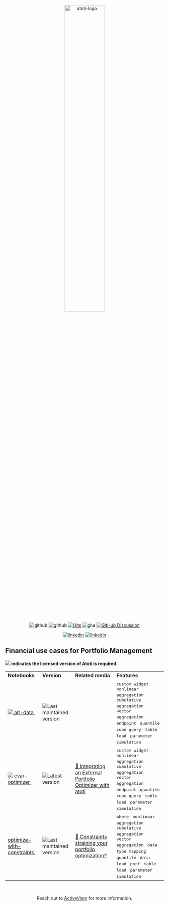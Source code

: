 <p align="center">
  <picture>
    <source media="(prefers-color-scheme: dark)" srcset="https://data.atoti.io/notebooks/banners/Atoti_Logo_White-01.svg">
    <source media="(prefers-color-scheme: light)" srcset="https://data.atoti.io/notebooks/banners/Atoti_Logo_Purple-01.svg">
    <img alt="atoti-logo" width="50%">
  </picture>
</p>

<p align="center">
  <img src="https://img.shields.io/github/v/release/atoti/atoti" alt="github">
  <img src="https://img.shields.io/pypi/dm/atoti" alt="github">
  <a href="https://hits.seeyoufarm.com"><img src="https://hits.seeyoufarm.com/api/count/incr/badge.svg?url=https%3A%2F%2Fgithub.com%2Fatoti%2Fatoti&count_bg=%2379C83D&title_bg=%23555555&icon=&icon_color=%23E7E7E7&title=daily%2Ftotal+visits&edge_flat=false" alt="Hits"></a>
  <img src="https://github.com/github/docs/actions/workflows/test.yml/badge.svg" alt="gha">
  <a href="https://github.com/atoti/atoti/discussions"><img src="https://img.shields.io/github/discussions/atoti/atoti" alt="GitHub Discussion"></a>
</p> 

<p align="center">
  <a href="https://www.linkedin.com/showcase/atoti/"><img src="https://img.shields.io/badge/linkedin-%230077B5.svg?style=for-the-badge&logo=linkedin&logoColor=white" alt="linkedin"></a>
  <a href="https://mobile.x.com/atoti_io"><img src="https://img.shields.io/badge/X-%23000000.svg?style=for-the-badge&logo=X&logoColor=white" alt="linkedin"></a>
</p>

## Financial use cases for Portfolio Management 

<table>

<img src="https://img.shields.io/badge/🔒-Atoti-291A40" /><b> indicates the licensed version of Atoti is required.</b>

<tr>
    <td><b>Notebooks</b></td>
    <td><b>Version</b></td>
    <td><b>Related media</b></td>
    <td><b>Features</b></td>
</tr>
<tr>
<td rowspan="1"><a href="./alt-data/main.ipynb"><img src="https://img.shields.io/badge/🔒-Atoti-291A40" />&nbsp;alt-data&nbsp;</a></td><td rowspan="1"><img src="https://img.shields.io/badge/0.8.4-grey" alt="Last maintained version" /></td>
<td>&nbsp</td><td rowspan="1"><kbd>custom widget</kbd>&nbsp;<kbd> nonlinear aggregation</kbd>&nbsp;<kbd> cumulative aggregation</kbd>&nbsp;<kbd> vector aggregation</kbd>&nbsp;<kbd> endpoint</kbd>&nbsp;<kbd> quantile</kbd>&nbsp;<kbd> cube query</kbd>&nbsp;<kbd> table load</kbd>&nbsp;<kbd> parameter simulation</kbd>&nbsp;</td>
</tr>
<tr>
<td rowspan="1"><a href="./cvar-optimizer/main.ipynb"><img src="https://img.shields.io/badge/🔒-Atoti-291A40" />&nbsp;cvar-optimizer&nbsp;</a></td><td rowspan="1"><img src="https://img.shields.io/badge/0.9.0-1C900C" alt="Latest version" /></td>
<td><a href="https://www.atoti.io/articles/integrating-an-external-portfolio-optimizer-with-atoti?utm_source=github">📰&nbsp;Integrating an External Portfolio Optimizer with atoti</a></td><td rowspan="1"><kbd>custom widget</kbd>&nbsp;<kbd> nonlinear aggregation</kbd>&nbsp;<kbd> cumulative aggregation</kbd>&nbsp;<kbd> vector aggregation</kbd>&nbsp;<kbd> endpoint</kbd>&nbsp;<kbd> quantile</kbd>&nbsp;<kbd> cube query</kbd>&nbsp;<kbd> table load</kbd>&nbsp;<kbd> parameter simulation</kbd>&nbsp;</td>
</tr>
<tr>
<td rowspan="1"><a href="./optimize-with-constraints/main.ipynb">optimize-with-constraints&nbsp;</a></td><td rowspan="1"><img src="https://img.shields.io/badge/0.8.4-grey" alt="Last maintained version" /></td>
<td><a href="https://www.atoti.io/articles/constraints-straining-your-portfolio-optimization/?utm_source=github">📰&nbsp;Constraints straining your portfolio optimization?</a></td><td rowspan="1"><kbd>where</kbd>&nbsp;<kbd> nonlinear aggregation</kbd>&nbsp;<kbd> cumulative aggregation</kbd>&nbsp;<kbd> vector aggregation</kbd>&nbsp;<kbd> data type mapping</kbd>&nbsp;<kbd> quantile</kbd>&nbsp;<kbd> data load</kbd>&nbsp;<kbd> port</kbd>&nbsp;<kbd> table load</kbd>&nbsp;<kbd> parameter simulation</kbd>&nbsp;</td>
</tr>
</table>


<br/>
<p align="center">
  Reach out to <a href="https://activeviam.com/contact-us/?utm_source=github&utm_medium=atoti">ActiveViam</a> for more information.
</p>
